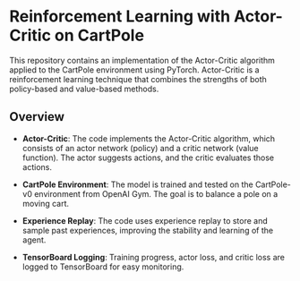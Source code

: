 # Reinforcement Learning with Actor-Critic on CartPole

This repository contains an implementation of the Actor-Critic algorithm applied to the CartPole environment using PyTorch. Actor-Critic is a reinforcement learning technique that combines the strengths of both policy-based and value-based methods.

## Overview

- **Actor-Critic**: The code implements the Actor-Critic algorithm, which consists of an actor network (policy) and a critic network (value function). The actor suggests actions, and the critic evaluates those actions.

- **CartPole Environment**: The model is trained and tested on the CartPole-v0 environment from OpenAI Gym. The goal is to balance a pole on a moving cart.

- **Experience Replay**: The code uses experience replay to store and sample past experiences, improving the stability and learning of the agent.

- **TensorBoard Logging**: Training progress, actor loss, and critic loss are logged to TensorBoard for easy monitoring.